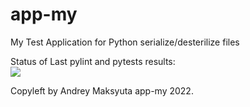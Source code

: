 # app-my
My Test Application for Python serialize/desterilize files 

Status of Last pylint and pytests results:<br>
<img src="https://github.com/amaksyuta/app-my/workflows/App-My-CI-Test/badge.svg?branch=main"><br>

Copyleft by Andrey Maksyuta  app-my 2022.
